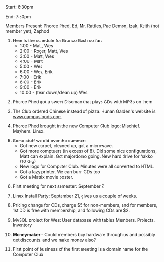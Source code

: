 Start: 6:30pm </p><p>
End: 7:50pm </p><p>
Members Present: Phorce Phed, Ed, Mr. Rattles, Pac Demon, Izak, Keith (not member yet), Zaphod </p><p>
1. Here is the schedule for Bronco Bash so far: <ul> <li> 1:00 - Matt, Wes</li> <li> 2:00 - Roger, Matt, Wes</li> <li> 3:00 - Matt, Wes</li> <li> 4:00 - Matt</li> <li> 5:00 - Wes</li> <li> 6:00 - Wes, Erik</li> <li> 7:00 - Erik</li> <li> 8:00 - Erik</li> <li> 9:00 - Erik</li> <li> 10:00 - (tear down/clean up) Wes</li> </ul> </p><p>
2. Phorce Phed got a sweet Discman that plays CDs with MP3s on them </p><p>
3. The Club ordered Chinese instead of pizza.  Hunan Garden's website is www.campusfoods.com </p><p>
4. Phorce Phed brought in the new Computer Club logo: Mischief. Mayhem. Linux. </p><p>
5. Some stuff we did over the summer: <ul> <li>Got new carpet, cleaned up, got a microwave.</li> <li>Got more comptuers (in excess of 8). Did some nice configurations, Matt can explain. Got majordomo going. New hard drive for Yakko (10 Gig)</li> <li>New logo for Computer Club.  Minutes were all converted to HTML.</li> <li>Got a lazy printer.  We can burn CDs too</li> <li>Got a Matrix movie poster.</li> </ul> </p><p>
6. First meeting for next semester: September 7. </p><p>
7. Linux Install Party: September 21, gives us a couple of weeks. </p><p>
8. Pricing change for CDs, charge $5 for non-members, and for members, 1st CD is free with membership, and following CDs are $2. </p><p>
9. MySQL project for Wes: User database with tables Members, Projects, Inventory </p><p>
10. <b>Moneymaker</b> - Could members buy hardware through us and possibly get discounts, and we make money also? </p><p>
11. First point of business of the first meeting is a domain name for the Computer Club </p><p>
</p>

